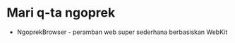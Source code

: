 Mari q-ta ngoprek
=================

* NgoprekBrowser - peramban web super sederhana berbasiskan WebKit

